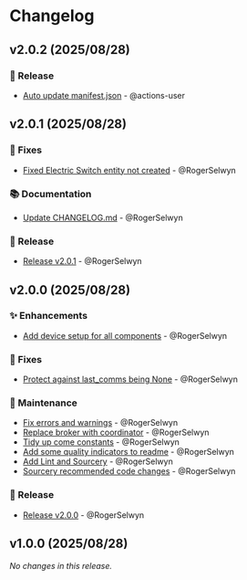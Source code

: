 # Changelog

## v2.0.2 (2025/08/28)
### 🔖 Release
- [Auto update manifest.json](https://github.com/RogerSelwyn/GeniusHub/commit/cdb873d80459fcfd75cdb7ea3222b0cadcd593e2) - @actions-user




## v2.0.1 (2025/08/28)
### 🐛 Fixes
- [Fixed Electric Switch entity not created](https://github.com/RogerSelwyn/GeniusHub/commit/ba19ffcb4b622681716ca6b72f52e15a1ac65393) - @RogerSelwyn

### 📚 Documentation
- [Update CHANGELOG.md](https://github.com/RogerSelwyn/GeniusHub/commit/5673e734e02c9d83234522980c2fe702616a9f29) - @RogerSelwyn

### 🔖 Release
- [Release v2.0.1](https://github.com/RogerSelwyn/GeniusHub/commit/f2238a7e9a61dc53ae4ac4aebeb285516964b70a) - @RogerSelwyn




## v2.0.0 (2025/08/28)
### ✨ Enhancements
- [Add device setup for all components](https://github.com/RogerSelwyn/GeniusHub/commit/6a51e25a9a90dcdbbee35dfe5b6a7fbb498ff79c) - @RogerSelwyn

### 🐛 Fixes
- [Protect against last_comms being None](https://github.com/RogerSelwyn/GeniusHub/commit/6344d2e4a82b531849d8d030e5092303fed6e1ad) - @RogerSelwyn

### 🧰 Maintenance
- [Fix errors and warnings](https://github.com/RogerSelwyn/GeniusHub/commit/4fa3c5cdb428c5a72d58b0013d658397df3bb7ba) - @RogerSelwyn
- [Replace broker with coordinator](https://github.com/RogerSelwyn/GeniusHub/commit/67c44b47b6d6b94449ccc4344523d7d1dabf5e8a) - @RogerSelwyn
- [Tidy up come constants](https://github.com/RogerSelwyn/GeniusHub/commit/0feadf8036796b934187d532a2e7fe1a47a312ec) - @RogerSelwyn
- [Add some quality indicators to readme](https://github.com/RogerSelwyn/GeniusHub/commit/6146bf61e5da880edd1fd21fc49d8789a79be6de) - @RogerSelwyn
- [Add Lint and Sourcery](https://github.com/RogerSelwyn/GeniusHub/commit/c99e156c773a8ded8e9828d703118ccfe28c4d22) - @RogerSelwyn
- [Sourcery recommended code changes](https://github.com/RogerSelwyn/GeniusHub/commit/7aea7f1077efc69b48067355718841f19ff26d53) - @RogerSelwyn

### 🔖 Release
- [Release v2.0.0](https://github.com/RogerSelwyn/GeniusHub/commit/36c6720b8f197a6f01d348d9d4b9a2218c3b524c) - @RogerSelwyn


## v1.0.0 (2025/08/28)
_No changes in this release._

